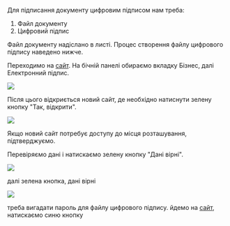 Для підписання документу цифровим підписом нам треба:

1. Файл документу
2. Цифровий підпис

Файл документу надіслано в листі. Процес створення файлу цифрового підпису наведено нижче.

Переходимо на [сайт](https://next.privat24.ua/). На бічній панелі обираємо вкладку Бізнес, далі Електронний підпис.

![](https://i.imgur.com/4KjdvLS.png)

Після цього відкриється новий сайт, де необхідно натиснути зелену кнопку "Так, відкрити".

![](https://i.imgur.com/MC54Vxu.png)

Якщо новий сайт потребує доступу до місця розташування, підтверджуємо.

Перевіряємо дані і натискаємо зелену кнопку "Дані вірні".

![](https://i.imgur.com/gTT2bgs.png)

далі зелена кнопка, дані вірні

![](https://i.imgur.com/mbqMn0J.png)

треба вигадати пароль для файлу цифрового підпису. йдемо на [сайт](https://1password.com/password-generator/), натискаємо синю кнопку
